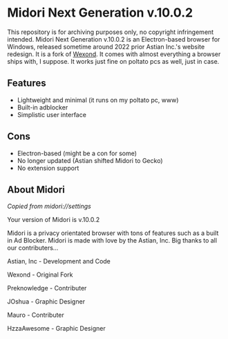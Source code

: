 # Midori Next Generation v.10.0.2
This repository is for archiving purposes only, no copyright infringement intended. Midori Next Generation v.10.0.2 is an Electron-based browser for Windows, released sometime around 2022 prior Astian Inc.'s website redesign. It is a fork of [Wexond](https://github.com/wexond/browser-base). It comes with almost everything a browser ships with, I suppose. It works just fine on poltato pcs as well, just in case.

## Features
- Lightweight and minimal (it runs on my poltato pc, www)
- Built-in adblocker
- Simplistic user interface

## Cons
- Electron-based (might be a con for some)
- No longer updated (Astian shifted Midori to Gecko)
- No extension support

## About Midori
*Copied from midori://settings*

Your version of Midori is v.10.0.2

Midori is a privacy orientated browser with tons of features such as a built in Ad Blocker. Midori is made with love by the Astian, Inc. Big thanks to all our contributers...

Astian, Inc - Development and Code

Wexond - Original Fork

Preknowledge - Contributer

JOshua - Graphic Designer

Mauro - Contributer

HzzaAwesome - Graphic Designer
